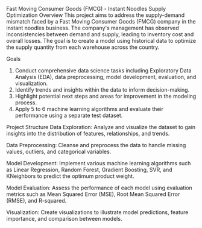 Fast Moving Consumer Goods (FMCG) - Instant Noodles Supply Optimization
Overview
This project aims to address the supply-demand mismatch faced by a Fast Moving Consumer Goods (FMCG) company in the instant noodles business. The company's management has observed inconsistencies between demand and supply, leading to inventory cost and overall losses. The goal is to create a model using historical data to optimize the supply quantity from each warehouse across the country.

Goals
1. Conduct comprehensive data science tasks including Exploratory Data Analysis (EDA), data preprocessing, model development, evaluation, and visualization.
2. Identify trends and insights within the data to inform decision-making.
3. Highlight potential next steps and areas for improvement in the modeling process.
4. Apply 5 to 6 machine learning algorithms and evaluate their performance using a separate test dataset.

Project Structure
Data Exploration: Analyze and visualize the dataset to gain insights into the distribution of features, relationships, and trends.

Data Preprocessing: Cleanse and preprocess the data to handle missing values, outliers, and categorical variables.

Model Development: Implement various machine learning algorithms such as Linear Regression, Random Forest, Gradient Boosting, SVR, and KNeighbors to predict the optimum product weight.

Model Evaluation: Assess the performance of each model using evaluation metrics such as Mean Squared Error (MSE), Root Mean Squared Error (RMSE), and R-squared.

Visualization: Create visualizations to illustrate model predictions, feature importance, and comparison between models.
